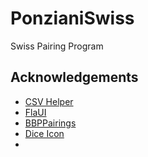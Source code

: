 # PonzianiSwiss
Swiss Pairing Program


## Acknowledgements ##

* [CSV Helper](https://joshclose.github.io/CsvHelper/)
* [FlaUI](https://github.com/FlaUI/FlaUI)
* [BBPPairings](https://github.com/BieremaBoyzProgramming/bbpPairings)
* [Dice Icon](https://commons.wikimedia.org/wiki/File:Linearicons_dice.svg)
* 
